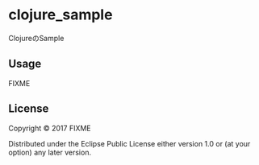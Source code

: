# clojure_sample
ClojureのSample

## Usage

FIXME

## License

Copyright © 2017 FIXME

Distributed under the Eclipse Public License either version 1.0 or (at
your option) any later version.
